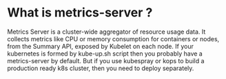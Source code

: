 # What is metrics-server ?
Metrics Server is a cluster-wide aggregator of resource usage data. It collects metrics like CPU or memory consumption for containers or nodes, from the Summary API, exposed by Kubelet on each node. If your kubernetes is formed by kube-up.sh script then you probably have a metrics-server by default. But if you use kubespray or kops to build a production ready k8s cluster, then you need to deploy separately.

